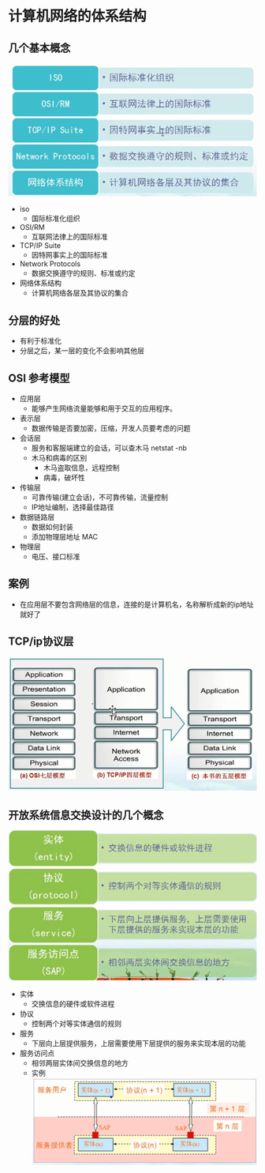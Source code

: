 # 计算机网络的体系结构
## 几个基本概念
![](img/01_几个基本概念.png)
* iso 
    * 国际标准化组织
* OSI/RM
    * 互联网法律上的国际标准
* TCP/IP Suite
    * 因特网事实上的国际标准
* Network Protocols
    * 数据交换遵守的规则、标准或约定
* 网络体系结构
    * 计算机网络各层及其协议的集合

## 分层的好处
* 有利于标准化
* 分层之后，某一层的变化不会影响其他层

## OSI 参考模型
* 应用层 
    * 能够产生网络流量能够和用于交互的应用程序。
* 表示层
    * 数据传输是否要加密，压缩，开发人员要考虑的问题
* 会话层
    * 服务和客服端建立的会话，可以查木马 netstat -nb
    * 木马和病毒的区别
        * 木马盗取信息，远程控制
        * 病毒，破坏性
* 传输层
    * 可靠传输(建立会话)，不可靠传输，流量控制
    * IP地址编制，选择最佳路径
* 数据链路层
    * 数据如何封装
    * 添加物理层地址 MAC
* 物理层
    * 电压、接口标准

## 案例
* 在应用层不要包含网络层的信息，连接的是计算机名，名称解析成新的ip地址就好了

## TCP/ip协议层
![](img/02_TCP_IP协议层.png)
## 开放系统信息交换设计的几个概念
![](img/03_开放系统信息交换设计到的几个概念.png)
* 实体
    * 交换信息的硬件或软件进程
* 协议
    * 控制两个对等实体通信的规则
* 服务
    * 下层向上层提供服务，上层需要使用下层提供的服务来实现本层的功能
* 服务访问点
    * 相邻两层实体间交换信息的地方
    * 实例
        ![](img/04_实例.png)

